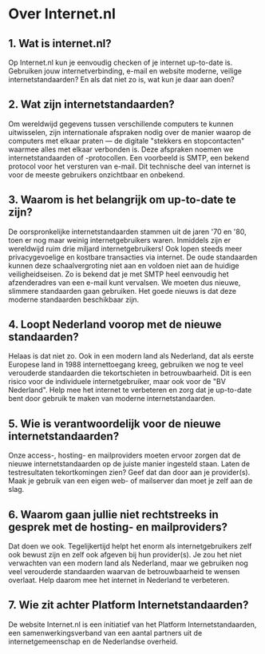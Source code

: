 
# Over Internet.nl

## 1. Wat is internet.nl?
Op Internet.nl kun je eenvoudig checken of je internet up-to-date is. Gebruiken jouw internetverbinding, e-mail en website moderne, veilige internetstandaarden? En als dat niet zo is, wat kun je daar aan doen?

## 2. Wat zijn internetstandaarden?
Om wereldwijd gegevens tussen verschillende computers te kunnen uitwisselen, zijn internationale afspraken nodig over de manier waarop de computers met elkaar praten — de digitale "stekkers en stopcontacten" waarmee alles met elkaar verbonden is. Deze afspraken noemen we internetstandaarden of -protocollen. Een voorbeeld is SMTP, een bekend protocol voor het versturen van e-mail. Dit technische deel van internet is voor de meeste gebruikers onzichtbaar en onbekend.

## 3. Waarom is het belangrijk om up-to-date te zijn?
De oorspronkelijke internetstandaarden stammen uit de jaren '70 en '80, toen er nog maar weinig internetgebruikers waren. Inmiddels zijn  er wereldwijd ruim drie miljard internetgebruikers! Ook lopen steeds meer privacygevoelige en kostbare transacties via internet. De oude standaarden kunnen deze schaalvergroting niet aan en voldoen niet aan de huidige veiligheidseisen. Zo is bekend dat je met SMTP heel eenvoudig het afzenderadres van een e-mail kunt vervalsen. We moeten dus nieuwe, slimmere standaarden gaan gebruiken. Het goede nieuws is dat deze moderne standaarden beschikbaar zijn.

## 4. Loopt Nederland voorop met de nieuwe standaarden?
Helaas is dat niet zo. Ook in een modern land als Nederland, dat als eerste Europese land in 1988 internettoegang kreeg, gebruiken we nog te veel verouderde standaarden die tekortschieten in betrouwbaarheid. Dit is een risico voor de individuele internetgebruiker, maar ook voor de "BV Nederland". Help mee het internet te verbeteren en zorg dat je up-to-date bent door gebruik te maken van moderne internetstandaarden.

## 5. Wie is verantwoordelijk voor de nieuwe internetstandaarden?
Onze access-, hosting- en mailproviders moeten ervoor zorgen dat de nieuwe internetstandaarden op de juiste manier ingesteld staan.  Laten de testresultaten tekortkomingen zien? Geef dat dan door aan je provider(s). Maak je gebruik van een eigen web- of mailserver dan moet je zelf aan de slag.

## 6. Waarom gaan jullie niet rechtstreeks in gesprek met de hosting- en mailproviders?
Dat doen we ook. Tegelijkertijd helpt het enorm als internetgebruikers zelf ook bewust zijn en zelf ook afgeven bij hun provider(s). Je zou het niet verwachten van een modern land als Nederland, maar we gebruiken nog veel verouderde standaarden waarvan de betrouwbaarheid te wensen overlaat. Help daarom mee het internet in Nederland te verbeteren.

## 7. Wie zit achter Platform Internetstandaarden?
De website Internet.nl is een initiatief van het Platform Internetstandaarden, een samenwerkingsverband van een aantal partners uit de internetgemeenschap en de Nederlandse overheid.
